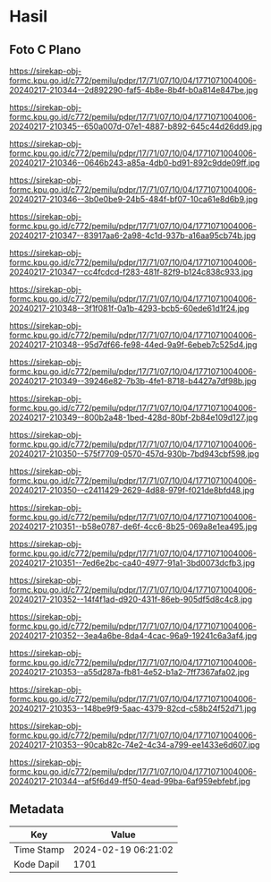 # Hasil

## Foto C Plano

https://sirekap-obj-formc.kpu.go.id/c772/pemilu/pdpr/17/71/07/10/04/1771071004006-20240217-210344--2d892290-faf5-4b8e-8b4f-b0a814e847be.jpg

https://sirekap-obj-formc.kpu.go.id/c772/pemilu/pdpr/17/71/07/10/04/1771071004006-20240217-210345--650a007d-07e1-4887-b892-645c44d26dd9.jpg

https://sirekap-obj-formc.kpu.go.id/c772/pemilu/pdpr/17/71/07/10/04/1771071004006-20240217-210346--0646b243-a85a-4db0-bd91-892c9dde09ff.jpg

https://sirekap-obj-formc.kpu.go.id/c772/pemilu/pdpr/17/71/07/10/04/1771071004006-20240217-210346--3b0e0be9-24b5-484f-bf07-10ca61e8d6b9.jpg

https://sirekap-obj-formc.kpu.go.id/c772/pemilu/pdpr/17/71/07/10/04/1771071004006-20240217-210347--83917aa6-2a98-4c1d-937b-a16aa95cb74b.jpg

https://sirekap-obj-formc.kpu.go.id/c772/pemilu/pdpr/17/71/07/10/04/1771071004006-20240217-210347--cc4fcdcd-f283-481f-82f9-b124c838c933.jpg

https://sirekap-obj-formc.kpu.go.id/c772/pemilu/pdpr/17/71/07/10/04/1771071004006-20240217-210348--3f1f081f-0a1b-4293-bcb5-60ede61d1f24.jpg

https://sirekap-obj-formc.kpu.go.id/c772/pemilu/pdpr/17/71/07/10/04/1771071004006-20240217-210348--95d7df66-fe98-44ed-9a9f-6ebeb7c525d4.jpg

https://sirekap-obj-formc.kpu.go.id/c772/pemilu/pdpr/17/71/07/10/04/1771071004006-20240217-210349--39246e82-7b3b-4fe1-8718-b4427a7df98b.jpg

https://sirekap-obj-formc.kpu.go.id/c772/pemilu/pdpr/17/71/07/10/04/1771071004006-20240217-210349--800b2a48-1bed-428d-80bf-2b84e109d127.jpg

https://sirekap-obj-formc.kpu.go.id/c772/pemilu/pdpr/17/71/07/10/04/1771071004006-20240217-210350--575f7709-0570-457d-930b-7bd943cbf598.jpg

https://sirekap-obj-formc.kpu.go.id/c772/pemilu/pdpr/17/71/07/10/04/1771071004006-20240217-210350--c2411429-2629-4d88-979f-f021de8bfd48.jpg

https://sirekap-obj-formc.kpu.go.id/c772/pemilu/pdpr/17/71/07/10/04/1771071004006-20240217-210351--b58e0787-de6f-4cc6-8b25-069a8e1ea495.jpg

https://sirekap-obj-formc.kpu.go.id/c772/pemilu/pdpr/17/71/07/10/04/1771071004006-20240217-210351--7ed6e2bc-ca40-4977-91a1-3bd0073dcfb3.jpg

https://sirekap-obj-formc.kpu.go.id/c772/pemilu/pdpr/17/71/07/10/04/1771071004006-20240217-210352--14f4f1ad-d920-431f-86eb-905df5d8c4c8.jpg

https://sirekap-obj-formc.kpu.go.id/c772/pemilu/pdpr/17/71/07/10/04/1771071004006-20240217-210352--3ea4a6be-8da4-4cac-96a9-19241c6a3af4.jpg

https://sirekap-obj-formc.kpu.go.id/c772/pemilu/pdpr/17/71/07/10/04/1771071004006-20240217-210353--a55d287a-fb81-4e52-b1a2-7ff7367afa02.jpg

https://sirekap-obj-formc.kpu.go.id/c772/pemilu/pdpr/17/71/07/10/04/1771071004006-20240217-210353--148be9f9-5aac-4379-82cd-c58b24f52d71.jpg

https://sirekap-obj-formc.kpu.go.id/c772/pemilu/pdpr/17/71/07/10/04/1771071004006-20240217-210353--90cab82c-74e2-4c34-a799-ee1433e6d607.jpg

https://sirekap-obj-formc.kpu.go.id/c772/pemilu/pdpr/17/71/07/10/04/1771071004006-20240217-210344--af5f6d49-ff50-4ead-99ba-6af959ebfebf.jpg


## Metadata

| Key        | Value               |
| ---------- | ------------------- |
| Time Stamp | 2024-02-19 06:21:02 |
| Kode Dapil | 1701                |



